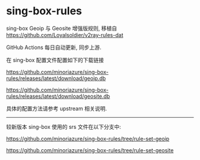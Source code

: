 # sing-box-rules
sing-box Geoip 与 Geosite 增强版规则, 移植自 https://github.com/Loyalsoldier/v2ray-rules-dat

GitHub Actions 每日自动更新, 同步上游.

在 sing-box 配置文件配置如下的下载链接

https://github.com/minoriazure/sing-box-rules/releases/latest/download/geoip.db

https://github.com/minoriazure/sing-box-rules/releases/latest/download/geosite.db

具体的配置方法请参考 upstream 相关说明.

---

较新版本 sing-box 使用的 srs 文件在以下分支中:

https://github.com/minoriazure/sing-box-rules/tree/rule-set-geoip

https://github.com/minoriazure/sing-box-rules/tree/rule-set-geosite

